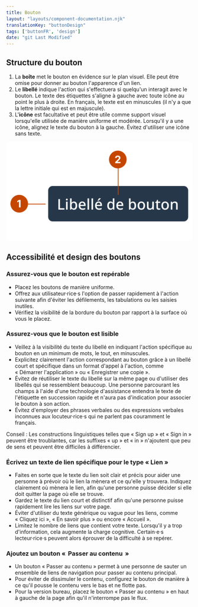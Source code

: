 ```yaml
---
title: Bouton
layout: "layouts/component-documentation.njk"
translationKey: "buttonDesign"
tags: ['buttonFR', 'design']
date: "git Last Modified"
---
```


## Structure du bouton

<ol class="anatomy-list">
  <li>La <strong>boîte</strong> met le bouton en évidence sur le plan visuel. Elle peut être omise pour donner au bouton l'apparence d'un lien.</li>
  <li>Le <strong>libellé</strong> indique l'action qui s'effectuera si quelqu'un interagit avec le bouton. Le texte des étiquettes s'aligne à gauche avec toute icône au point le plus à droite. En français, le texte est en minuscules (il n'y a que la lettre initiale qui est en majuscule).</li>
  <li>L'<strong>icône</strong> est facultative et peut être utile comme support visuel lorsqu'elle utilisée de manière uniforme et modérée. Lorsqu'il y a une icône, alignez le texte du bouton à la gauche.  Évitez d'utiliser une icône sans texte.</li>
</ol>

<img class="b-sm b-default p-400" src="/images/fr/components/anatomy/gcds-button-anatomy.svg" alt="L'anatomie d'un bouton identifiant l'étiquette, le conteneur et l'icone qui forme le composant." />

## Accessibilité et design des boutons

### Assurez-vous que le bouton est repérable

- Placez les boutons de manière uniforme.
- Offrez aux utilisateur·rice·s l'option de passer rapidement à l'action suivante afin d'éviter les défilements, les tabulations ou les saisies inutiles.
- Vérifiez la visibilité de la bordure du bouton par rapport à la surface où vous le placez.

### Assurez-vous que le bouton est lisible

- Veillez à la visibilité du texte du libellé en indiquant l'action spécifique au bouton en un minimum de mots, le tout, en minuscules.
- Explicitez clairement l'action correspondant au bouton grâce à un libellé court et spécifique dans un format d'appel à l'action, comme « Démarrer l'application » ou « Enregistrer une copie ».
- Évitez de réutiliser le texte du libellé sur la même page ou d'utiliser des libellés qui se ressemblent beaucoup. Une personne parcourant les champs à l'aide d'une technologie d'assistance entendra le texte de l'étiquette en succession rapide et n'aura pas d'indication pour associer le bouton à son action.
- Évitez d'employer des phrases verbales ou des expressions verbales inconnues aux locuteur·rice·s qui ne parlent pas couramment le français.

Conseil : Les constructions linguistiques telles que « Sign up » et « Sign in » peuvent être troublantes, car les suffixes « up » et « in » n'ajoutent que peu de sens et peuvent être difficiles à différencier.

### Écrivez un texte de lien spécifique pour le type « Lien »

- Faites en sorte que le texte du lien soit clair et précis pour aider une personne à prévoir où le lien la mènera et ce qu'elle y trouvera. Indiquez clairement où mènera le lien, afin qu'une personne puisse décider si elle doit quitter la page où elle se trouve.
- Gardez le texte du lien court et distinctif afin qu'une personne puisse rapidement lire les liens sur votre page.
- Éviter d'utiliser du texte générique ou vague pour les liens, comme « Cliquez ici », « En savoir plus » ou encore « Accueil ».
- Limitez le nombre de liens que contient votre texte. Lorsqu'il y a trop d'information, cela augmente la charge cognitive. Certain·e·s lecteur·rice·s peuvent alors éprouver de la difficulté à se repérer.

### Ajoutez un bouton «  Passer au contenu  »

- Un bouton « Passer au contenu » permet à une personne de sauter un ensemble de liens de navigation pour passer au contenu principal.
- Pour éviter de dissimuler le contenu, configurez le bouton de manière à ce qu'il pousse le contenu vers le bas et ne flotte pas.
- Pour la version bureau, placez le bouton « Passer au contenu » en haut à gauche de la page afin qu'il n'interrompe pas le flux.
